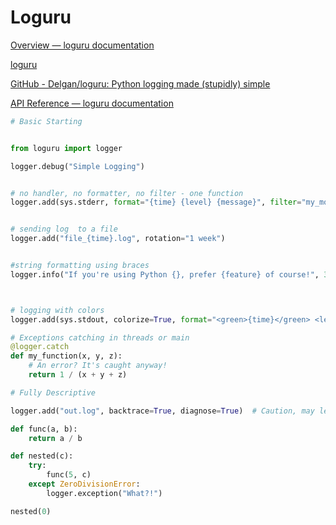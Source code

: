 # Loguru

[Overview — loguru documentation](https://loguru.readthedocs.io/en/stable/overview.html)

[loguru](https://pypi.org/project/loguru/)

[GitHub - Delgan/loguru: Python logging made (stupidly) simple](https://github.com/Delgan/loguru)

[API Reference — loguru documentation](https://loguru.readthedocs.io/en/stable/api.html)

```python
# Basic Starting


from loguru import logger

logger.debug("Simple Logging")


# no handler, no formatter, no filter - one function
logger.add(sys.stderr, format="{time} {level} {message}", filter="my_module"m level="INFO")


# sending log  to a file
logger.add("file_{time}.log", rotation="1 week")


#string formatting using braces
logger.info("If you're using Python {}, prefer {feature} of course!", 3.6, feature="f-strings")



# logging with colors
logger.add(sys.stdout, colorize=True, format="<green>{time}</green> <level>{message}</level>")
```

```python
# Exceptions catching in threads or main
@logger.catch
def my_function(x, y, z):
    # An error? It's caught anyway!
    return 1 / (x + y + z)
```

```python
# Fully Descriptive

logger.add("out.log", backtrace=True, diagnose=True)  # Caution, may leak sensitive data in prod

def func(a, b):
    return a / b

def nested(c):
    try:
        func(5, c)
    except ZeroDivisionError:
        logger.exception("What?!")

nested(0)
```

